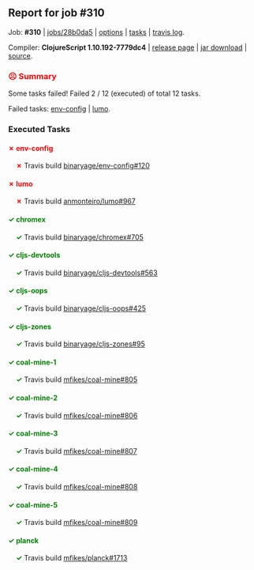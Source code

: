 ## Report for job #310

Job: **#310** | [jobs/28b0da5](https://github.com/cljs-oss/canary/commit/28b0da5684390223d0e41b765724108e00948558) | [options](options.edn) | [tasks](tasks.edn) | [travis log](https://travis-ci.org/cljs-oss/canary/builds/354703904).

Compiler: **ClojureScript 1.10.192-7779dc4** | [release page](https://github.com/cljs-oss/canary/releases/tag/r1.10.192-7779dc4) | [jar download](https://github.com/cljs-oss/canary/releases/download/r1.10.192-7779dc4/clojurescript-1.10.192-7779dc4.jar) | [source](https://github.com/clojure/clojurescript/commit/7779dc4c6a5370e7411884fd1055ab046f794142).

### <b style='color:red'>☹ Summary</b>

Some tasks failed! Failed 2 / 12 (executed) of total 12 tasks.

Failed tasks: [env-config](#-env-config) | [lumo](#-lumo).

### Executed Tasks

#### <b style='color:red'>&#x2717; env-config</b>
&nbsp;&nbsp;&nbsp;&nbsp;<b style='color:red'>&#x2717;</b> Travis build [binaryage/env-config#120](https://travis-ci.org/binaryage/env-config/builds/354705221)<br>

#### <b style='color:red'>&#x2717; lumo</b>
&nbsp;&nbsp;&nbsp;&nbsp;<b style='color:red'>&#x2717;</b> Travis build [anmonteiro/lumo#967](https://travis-ci.org/anmonteiro/lumo/builds/354705223)<br>

#### <b style='color:green'>&#x2713; chromex</b>
&nbsp;&nbsp;&nbsp;&nbsp;<b style='color:green'>&#x2713;</b> Travis build [binaryage/chromex#705](https://travis-ci.org/binaryage/chromex/builds/354705195)<br>

#### <b style='color:green'>&#x2713; cljs-devtools</b>
&nbsp;&nbsp;&nbsp;&nbsp;<b style='color:green'>&#x2713;</b> Travis build [binaryage/cljs-devtools#563](https://travis-ci.org/binaryage/cljs-devtools/builds/354705191)<br>

#### <b style='color:green'>&#x2713; cljs-oops</b>
&nbsp;&nbsp;&nbsp;&nbsp;<b style='color:green'>&#x2713;</b> Travis build [binaryage/cljs-oops#425](https://travis-ci.org/binaryage/cljs-oops/builds/354705197)<br>

#### <b style='color:green'>&#x2713; cljs-zones</b>
&nbsp;&nbsp;&nbsp;&nbsp;<b style='color:green'>&#x2713;</b> Travis build [binaryage/cljs-zones#95](https://travis-ci.org/binaryage/cljs-zones/builds/354705202)<br>

#### <b style='color:green'>&#x2713; coal-mine-1</b>
&nbsp;&nbsp;&nbsp;&nbsp;<b style='color:green'>&#x2713;</b> Travis build [mfikes/coal-mine#805](https://travis-ci.org/mfikes/coal-mine/builds/354705206)<br>

#### <b style='color:green'>&#x2713; coal-mine-2</b>
&nbsp;&nbsp;&nbsp;&nbsp;<b style='color:green'>&#x2713;</b> Travis build [mfikes/coal-mine#806](https://travis-ci.org/mfikes/coal-mine/builds/354705208)<br>

#### <b style='color:green'>&#x2713; coal-mine-3</b>
&nbsp;&nbsp;&nbsp;&nbsp;<b style='color:green'>&#x2713;</b> Travis build [mfikes/coal-mine#807](https://travis-ci.org/mfikes/coal-mine/builds/354705210)<br>

#### <b style='color:green'>&#x2713; coal-mine-4</b>
&nbsp;&nbsp;&nbsp;&nbsp;<b style='color:green'>&#x2713;</b> Travis build [mfikes/coal-mine#808](https://travis-ci.org/mfikes/coal-mine/builds/354705217)<br>

#### <b style='color:green'>&#x2713; coal-mine-5</b>
&nbsp;&nbsp;&nbsp;&nbsp;<b style='color:green'>&#x2713;</b> Travis build [mfikes/coal-mine#809](https://travis-ci.org/mfikes/coal-mine/builds/354705219)<br>

#### <b style='color:green'>&#x2713; planck</b>
&nbsp;&nbsp;&nbsp;&nbsp;<b style='color:green'>&#x2713;</b> Travis build [mfikes/planck#1713](https://travis-ci.org/mfikes/planck/builds/354705232)<br>